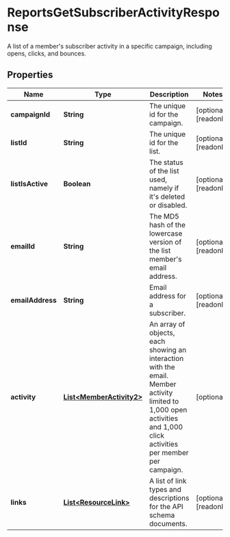 

# ReportsGetSubscriberActivityResponse

A list of a member's subscriber activity in a specific campaign, including opens, clicks, and bounces.

## Properties

| Name | Type | Description | Notes |
|------------ | ------------- | ------------- | -------------|
|**campaignId** | **String** | The unique id for the campaign. |  [optional] [readonly] |
|**listId** | **String** | The unique id for the list. |  [optional] [readonly] |
|**listIsActive** | **Boolean** | The status of the list used, namely if it&#39;s deleted or disabled. |  [optional] [readonly] |
|**emailId** | **String** | The MD5 hash of the lowercase version of the list member&#39;s email address. |  [optional] [readonly] |
|**emailAddress** | **String** | Email address for a subscriber. |  [optional] [readonly] |
|**activity** | [**List&lt;MemberActivity2&gt;**](MemberActivity2.md) | An array of objects, each showing an interaction with the email. Member activity limited to 1,000 open activities and 1,000 click activities per member per campaign. |  [optional] |
|**links** | [**List&lt;ResourceLink&gt;**](ResourceLink.md) | A list of link types and descriptions for the API schema documents. |  [optional] [readonly] |



